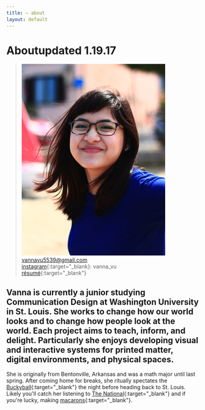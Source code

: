 ```yaml
---
title: — about
layout: default
---
```


<h1 id="about"><span id="title">About</span><span id="date">updated 1.19.17</span></h1>

>![portrait](/images/portrait.jpg)  
vannavu5539@gmail.com  
[instagram](http://instagram.com/vanna_vu){:target="_blank}: vanna_vu  
[r&eacute;sum&eacute;](/documents/resume_spring18_vannavu.pdf){:target="_blank"}     

## Vanna is currently a junior studying Communication Design at Washington University in St. Louis. She works to change how our world looks and to change how people look at the world. Each project aims to teach, inform, and delight. Particularly she enjoys developing visual and interactive systems for printed matter, digital environments, and physical spaces.  

She is originally from Bentonville, Arkansas and was a math major until last spring. After coming home for breaks, she ritually spectates the [Buckyball](https://crystalbridges.org/blog/welcome-home-buckyball/){:target="_blank"} the night before heading back to St. Louis. Likely you'll catch her listening to [The National](https://www.youtube.com/watch?v=i8yehVUF8h0){:target="_blank"} and if you're lucky, making [macarons](../images/macaronmadness.jpg){:target="_blank"}. 